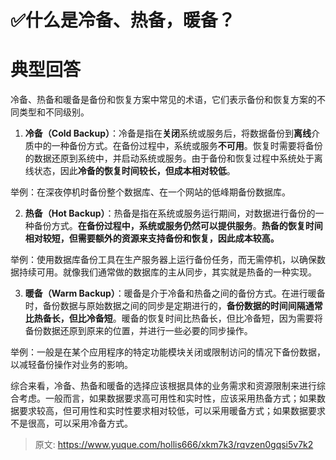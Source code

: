 # ✅什么是冷备、热备，暖备？



# 典型回答


冷备、热备和暖备是备份和恢复方案中常见的术语，它们表示备份和恢复方案的不同类型和不同级别。

1. **冷备（Cold Backup）**：冷备是指在**关闭**系统或服务后，将数据备份到**离线**介质中的一种备份方式。在备份过程中，系统或服务**不可用**。恢复时需要将备份的数据还原到系统中，并启动系统或服务。由于备份和恢复过程中系统处于离线状态，因此**冷备的恢复时间较长，但成本相对较低**。



举例：在深夜停机时备份整个数据库、在一个网站的低峰期备份数据库。



2. **热备（Hot Backup）**：热备是指在系统或服务运行期间，对数据进行备份的一种备份方式。**在备份过程中，系统或服务仍然可以提供服务**。**热备的恢复时间相对较短，但需要额外的资源来支持备份和恢复，因此成本较高。**



举例：使用数据库备份工具在生产服务器上运行备份任务，而无需停机，以确保数据持续可用。就像我们通常做的数据库的主从同步，其实就是热备的一种实现。

<font style="color:rgb(55, 65, 81);background-color:rgb(247, 247, 248);"></font>

3. **暖备（Warm Backup）**：暖备是介于冷备和热备之间的备份方式。在进行暖备时，备份数据与原始数据之间的同步是定期进行的，**备份数据的时间间隔通常比热备长，但比冷备短**。暖备的恢复时间比热备长，但比冷备短，因为需要将备份数据还原到原来的位置，并进行一些必要的同步操作。



举例：一般是在某个应用程序的特定功能模块关闭或限制访问的情况下备份数据，以减轻备份操作对业务的影响。



综合来看，冷备、热备和暖备的选择应该根据具体的业务需求和资源限制来进行综合考虑。一般而言，如果数据要求高可用性和实时性，应该采用热备方式；如果数据要求较高，但可用性和实时性要求相对较低，可以采用暖备方式；如果数据要求不是很高，可以采用冷备方式。



> 原文: <https://www.yuque.com/hollis666/xkm7k3/rqvzen0gqsi5v7k2>